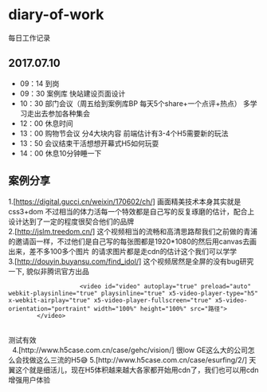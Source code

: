 # diary-of-work
每日工作记录
## 2017.07.10
* 09：14 到岗
* 09：30 案例库 快站建设页面设计
* 10：30 部门会议（周五给到案例库BP 每天5个share+一个点评+热点） 多学习走出去参加各种集会
* 12：00 休息时间
* 13：00 购物节会议 分4大块内容 前端估计有3-4个H5需要新的玩法
* 13：50 会议结束干活想想开幕式H5如何玩耍
* 14：00 休息10分钟睡一下


## 案例分享
1.[https://digital.gucci.cn/weixin/170602/ch/]
画面精美技术本身其实就是css3+dom 不过相当的体力活每一个特效都是自己写的反复琢磨的估计，配合上设计达到了一定的程度很契合他们的品牌<br/>
2.[http://jslm.treedom.cn/]
这个视频相当的流畅和高清思路帮我们之前做的青浦的邀请函一样，不过他们是自己写的每张图都是1920*1080的然后用canvas去画出来，差不多100多个图片
的请求图片都是走cdn的估计这个我们可以学学<br/>
3.[http://douyin.buyansu.com/find_idol/]
这个视频居然是全屏的没有bug研究一下, 貌似非腾讯官方出品

                        <video id="video" autoplay="true" preload="auto" webkit-playsinline="true" playsinline="true" x5-video-player-type="h5" x-webkit-airplay="true" x5-video-player-fullscreen="true" x5-video-orientation="portraint" width="100%" height="100%" src="路径">
            </video>
<br/>
测试有效<br/>
  
4.[http://www.h5case.com.cn/case/gehc/vision/]
很low GE这么大的公司怎么会找做这么三流的H5😅
5.[http://www.h5case.com.cn/case/esurfing/2/]
天翼这个就是细活儿，现在H5体积越来越大各家都开始用cdn了，我们也可以用cdn增强用户体验
